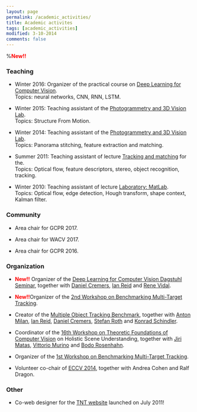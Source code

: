 ```yaml
---
layout: page
permalink: /academic_activities/
title: Academic activites
tags: [academic_activities]
modified: 3-10-2014
comments: false
---
```



%<font color="red"><strong>New!!</strong></font>



### Teaching

* Winter 2016: Organizer of the practical course on [Deep Learning for Computer Vision](https://vision.in.tum.de/teaching/ws2016/dlpractice_ws2016). 
<br />Topics: neural networks, CNN, RNN, LSTM.

* Winter 2015: Teaching assistant of the [Photogrammetry and 3D Vision Lab](http://www.igp.ethz.ch/photogrammetry/education/lehrveranstaltungen/PCV_HS15).  
Topics: Structure From Motion.

* Winter 2014: Teaching assistant of the [Photogrammetry and 3D Vision Lab](http://www.igp.ethz.ch/photogrammetry/education/lehrveranstaltungen/PCV_HS14). 
<br /> Topics: Panorama stitching, feature extraction and matching.

* Summer 2011: Teaching assistant of lecture [Tracking and matching](http://www.tnt.uni-hannover.de/edu/vorlesungen/TrackingMatching/) for the.
<br /> Topics: Optical flow, feature descriptors, stereo, object recognition, tracking.

* Winter 2010: Teaching assistant of lecture [Laboratory: MatLab](http://www.tnt.uni-hannover.de/edu/labor/matlabForMedicalAndIndustrialImageProcessing/). 
<br /> Topics: Optical flow, edge detection, Hough transform, shape context, Kalman filter.

 
 ### Community

* Area chair for GCPR 2017.

* Area chair for WACV 2017.

* Area chair for GCPR 2016.



### Organization

* <font color="red"><strong>New!!</strong></font> Organizer of the [Deep Learning for Computer Vision Dagstuhl Seminar](http://www.dagstuhl.de/en/program/calendar/semhp/?semnr=17391), together with [Daniel Cremers](https://vision.in.tum.de/members/cremers), [Ian Reid](http://cs.adelaide.edu.au/~ianr/) and [Rene Vidal](http://cis.jhu.edu/~rvidal/).

* <font color="red"><strong>New!!</strong></font>Organizer of the [2nd Workshop on Benchmarking Multi-Target Tracking](http://motchallenge.net/workshops/bmtt2016).

* Creator of the [Multiple Object Tracking Benchmark](https://motchallenge.net/), together with [Anton Milan](http://www.milanton.de/), [Ian Reid](http://cs.adelaide.edu.au/~ianr/), [Daniel Cremers](https://vision.in.tum.de/members/cremers), [Stefan Roth](http://www.visinf.tu-darmstadt.de/team_members/sroth/sroth.en.jsp) and [Konrad Schindler](http://www.prs.igp.ethz.ch/content/specialinterest/baug/institute-igp/photogrammetry-and-remote-sensing/en/group/people/person-detail.html?persid=143986).

* Coordinator of the [16th Workshop on Theoretic Foundations of Computer Vision](http://www.dagstuhl.de/de/programm/kalender/semhp/?semnr=15081) on Holistic Scene Understanding, together with [Jiri Matas](http://cmp.felk.cvut.cz/~matas/), [Vittorio Murino](http://profs.sci.univr.it/~swan/) and [Bodo Rosenhahn](http://www.tnt.uni-hannover.de/staff/rosenhahn/).

* Organizer of the [1st Workshop on Benchmarking Multi-Target Tracking](http://motchallenge.net/workshops/bmtt2015).

* Volunteer co-chair of [ECCV 2014](http://eccv2014.org), together with Andrea Cohen and Ralf Dragon.




### Other

* Co-web designer for the [TNT website](https://www.tnt.uni-hannover.de/) launched on July 2011!